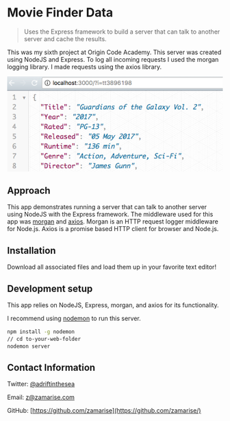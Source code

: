 # Movie Finder Data
> Uses the Express framework to build a server that can talk to another server and cache the results.

This was my sixth project at Origin Code Academy. This server was created using NodeJS and Express. To log all incoming requests I used the morgan logging library. I made requests using the axios library.

![](movie-finder-data.png)

## Approach

This app demonstrates running a server that can talk to another server using NodeJS with the Express framework. The middleware used for this app was [morgan](https://github.com/expressjs/morgan) and [axios](https://www.npmjs.com/package/axios). Morgan is an HTTP request logger middleware for Node.js. Axios is a promise based HTTP client for browser and Node.js.

## Installation

Download all associated files and load them up in your favorite text editor!

## Development setup

This app relies on NodeJS, Express, morgan, and axios for its functionality. 

I recommend using [nodemon](https://www.npmjs.com/package/nodemon) to run this server.

```sh
npm install -g nodemon
// cd to-your-web-folder
nodemon server
```

## Contact Information

Twitter: [@adriftinthesea](https://twitter.com/adriftinthesea)

Email: z@zamarise.com

GitHub: [https://github.com/zamarise](https://github.com/zamarise/)
